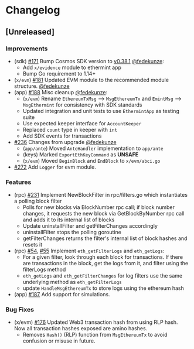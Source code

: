 <!--
Guiding Principles:

Changelogs are for humans, not machines.
There should be an entry for every single version.
The same types of changes should be grouped.
Versions and sections should be linkable.
The latest version comes first.
The release date of each version is displayed.
Mention whether you follow Semantic Versioning.

Usage:

Change log entries are to be added to the Unreleased section under the
appropriate stanza (see below). Each entry should ideally include a tag and
the Github issue reference in the following format:

* (<tag>) \#<issue-number> message

The issue numbers will later be link-ified during the release process so you do
not have to worry about including a link manually, but you can if you wish.

Types of changes (Stanzas):

"Features" for new features.
"Improvements" for changes in existing functionality.
"Deprecated" for soon-to-be removed features.
"Bug Fixes" for any bug fixes.
"Client Breaking" for breaking CLI commands and REST routes used by end-users.
"API Breaking" for breaking exported APIs used by developers building on SDK.
"State Machine Breaking" for any changes that result in a different AppState given same genesisState and txList.

Ref: https://keepachangelog.com/en/1.0.0/
-->

# Changelog

## [Unreleased]

### Improvements

* (sdk) [\#171](https://github.com/ChainSafe/ethermint/issues/177) Bump Cosmos SDK version to [v0.38.1](https://github.com/cosmos/cosmos-sdk/releases/tag/v0.38.1) [@fedekunze](https://github.com/fedekunze):
  * Add `x/evidence` module to ethermint app
  * Bump Go requirement to 1.14+
* (`x/evm`) [\#181](https://github.com/ChainSafe/ethermint/issues/181) Updated EVM module to the recommended module structure. [@fedekunze](https://github.com/fedekunze)
* (app) [\#188](https://github.com/ChainSafe/ethermint/issues/186)  Misc cleanup [@fedekunze](https://github.com/fedekunze):
  * (`x/evm`) Rename `EthereumTxMsg` --> `MsgEthereumTx` and `EmintMsg` --> `MsgEthermint` for consistency with SDK standards
  * Updated integration and unit tests to use `EthermintApp` as testing suite
  * Use expected keeper interface for `AccountKeeper`
  * Replaced `count` type in keeper with `int`
  * Add SDK events for transactions
* [\#236](https://github.com/ChainSafe/ethermint/pull/236) Changes from upgrade [@fedekunze](https://github.com/fedekunze)
  * (`app/ante`) Moved `AnteHandler` implementation to `app/ante`
  * (keys) Marked `ExportEthKeyCommand` as **UNSAFE**
  * (`x/evm`) Moved `BeginBlock` and `EndBlock` to `x/evm/abci.go`
* [\#272](https://github.com/ChainSafe/ethermint/pull/272) Add `Logger` for evm module.

### Features

* (rpc) [\#231](https://github.com/ChainSafe/ethermint/issues/231) Implement NewBlockFilter in rpc/filters.go which instantiates a polling block filter
  * Polls for new blocks via BlockNumber rpc call; if block number changes, it requests the new block via GetBlockByNumber rpc call and adds it to its internal list of blocks
  * Update uninstallFilter and getFilterChanges accordingly
  * uninstallFilter stops the polling goroutine
  * getFilterChanges returns the filter's internal list of block hashes and resets it
* (rpc) [\#54](https://github.com/ChainSafe/ethermint/issues/54), [\#55](https://github.com/ChainSafe/ethermint/issues/55)
  Implement `eth_getFilterLogs` and `eth_getLogs`:
  * For a given filter, look through each block for transactions. If there are transactions in the block, get the logs from it, and filter using the filterLogs method
  * `eth_getLogs` and `eth_getFilterChanges` for log filters use the same underlying method as `eth_getFilterLogs`
  * update `HandleMsgEthereumTx` to store logs using the ethereum hash
* (app) [\#187](https://github.com/ChainSafe/ethermint/issues/187) Add support for simulations.

### Bug Fixes

* (x/evm) [\#176](https://github.com/ChainSafe/ethermint/issues/176) Updated Web3 transaction hash from using RLP hash. Now all transaction hashes exposed are amino hashes.
  * Removes `Hash()` (RLP) function from `MsgEthereumTx` to avoid confusion or misuse in future.
